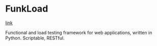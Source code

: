 # FunkLoad

[link](http://funkload.nuxeo.org/)

Functional and load testing framework for web applications, written in Python. Scriptable, RESTful.
